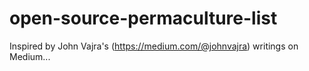 # open-source-permaculture-list
Inspired by John Vajra's (https://medium.com/@johnvajra) writings on Medium...
